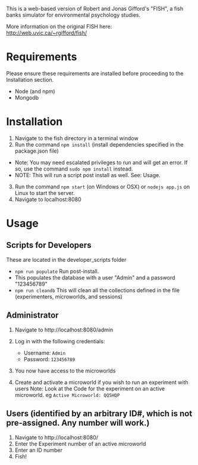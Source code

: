 This is a web-based version of Robert and Jonas Gifford's "FISH", a fish banks simulator for environmental psychology studies.

More information on the original FISH here:
http://web.uvic.ca/~rgifford/fish/

# Requirements
Please ensure these requirements are installed before proceeding to the Installation section.

* Node (and npm)
* Mongodb

# Installation

1. Navigate to the fish directory in a terminal window
2. Run the command `npm install` (install dependencies specified in the package.json file)
  * Note: You may need escalated privileges to run and will get an error. If so, use the command `sudo npm install` instead.
  * NOTE: This will run a script post install as well. See: Usage.
3. Run the command `npm start` (on Windows or OSX) or `nodejs app.js` on Linux to start the server.
4. Navigate to localhost:8080

# Usage

## Scripts for Developers
These are located in the developer_scripts folder

* `npm run populate` Run post-install.
 * This populates the database with a user "Admin" and a password "123456789"
* `npm run cleandb` This will clean all the collections defined in the file (experimenters, microworlds, and sessions)

## Administrator
1. Navigate to http://localhost:8080/admin
2. Log in with the following credentials:
   * Username: `Admin`
   * Password: `123456789`

3. You now have access to the microworlds
4. Create and activate a microworld if you wish to run an experiment with users
   Note: Look at the Code for the experiment on an active microworld. eg `Active Microworld: QQ5HQP`
 
## Users (identified by an arbitrary ID#, which is not pre-assigned. Any number will work.)
1. Navigate to http://localhost:8080/
2. Enter the Experiment number of an active microworld
3. Enter an ID number
4. Fish!
